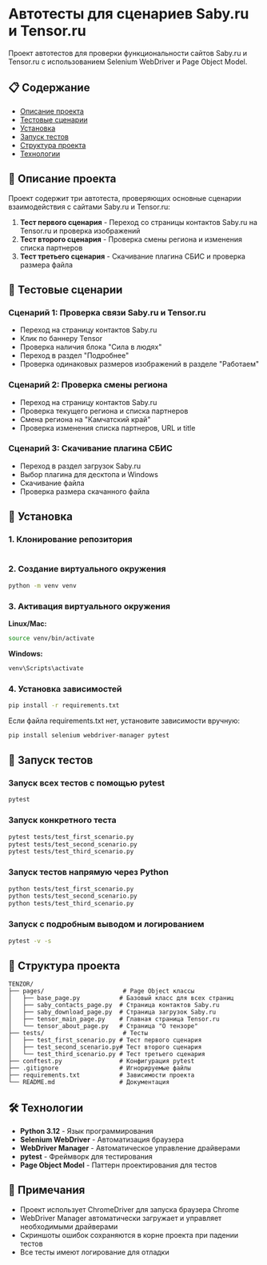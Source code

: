 # Автотесты для сценариев Saby.ru и Tensor.ru

Проект автотестов для проверки функциональности сайтов Saby.ru и Tensor.ru с использованием Selenium WebDriver и Page Object Model.

## 📋 Содержание

- [Описание проекта](#описание-проекта)
- [Тестовые сценарии](#тестовые-сценарии)
- [Установка](#установка)
- [Запуск тестов](#запуск-тестов)
- [Структура проекта](#структура-проекта)
- [Технологии](#технологии)

## 📝 Описание проекта

Проект содержит три автотеста, проверяющих основные сценарии взаимодействия с сайтами Saby.ru и Tensor.ru:

1. **Тест первого сценария** - Переход со страницы контактов Saby.ru на Tensor.ru и проверка изображений
2. **Тест второго сценария** - Проверка смены региона и изменения списка партнеров
3. **Тест третьего сценария** - Скачивание плагина СБИС и проверка размера файла

## 🎯 Тестовые сценарии

### Сценарий 1: Проверка связи Saby.ru и Tensor.ru
- Переход на страницу контактов Saby.ru
- Клик по баннеру Tensor
- Проверка наличия блока "Сила в людях"
- Переход в раздел "Подробнее"
- Проверка одинаковых размеров изображений в разделе "Работаем"

### Сценарий 2: Проверка смены региона
- Переход на страницу контактов Saby.ru
- Проверка текущего региона и списка партнеров
- Смена региона на "Камчатский край"
- Проверка изменения списка партнеров, URL и title

### Сценарий 3: Скачивание плагина СБИС
- Переход в раздел загрузок Saby.ru
- Выбор плагина для десктопа и Windows
- Скачивание файла
- Проверка размера скачанного файла

## 🔧 Установка

### 1. Клонирование репозитория

```bash
```

### 2. Создание виртуального окружения

```bash
python -m venv venv
```

### 3. Активация виртуального окружения

**Linux/Mac:**
```bash
source venv/bin/activate
```

**Windows:**
```bash
venv\Scripts\activate
```

### 4. Установка зависимостей

```bash
pip install -r requirements.txt
```

Если файла requirements.txt нет, установите зависимости вручную:

```bash
pip install selenium webdriver-manager pytest
```

## 🚀 Запуск тестов

### Запуск всех тестов с помощью pytest

```bash
pytest
```

### Запуск конкретного теста

```bash
pytest tests/test_first_scenario.py
pytest tests/test_second_scenario.py
pytest tests/test_third_scenario.py
```

### Запуск тестов напрямую через Python

```bash
python tests/test_first_scenario.py
python tests/test_second_scenario.py
python tests/test_third_scenario.py
```

### Запуск с подробным выводом и логированием

```bash
pytest -v -s
```

## 📁 Структура проекта

```
TENZOR/
├── pages/                      # Page Object классы
│   ├── base_page.py           # Базовый класс для всех страниц
│   ├── saby_contacts_page.py  # Страница контактов Saby.ru
│   ├── saby_download_page.py  # Страница загрузок Saby.ru
│   ├── tensor_main_page.py    # Главная страница Tensor.ru
│   └── tensor_about_page.py   # Страница "О тензоре"
├── tests/                      # Тесты
│   ├── test_first_scenario.py # Тест первого сценария
│   ├── test_second_scenario.py# Тест второго сценария
│   └── test_third_scenario.py # Тест третьего сценария
├── conftest.py                # Конфигурация pytest
├── .gitignore                 # Игнорируемые файлы
├── requirements.txt           # Зависимости проекта
└── README.md                  # Документация

```

## 🛠 Технологии

- **Python 3.12** - Язык программирования
- **Selenium WebDriver** - Автоматизация браузера
- **WebDriver Manager** - Автоматическое управление драйверами
- **pytest** - Фреймворк для тестирования
- **Page Object Model** - Паттерн проектирования для тестов

## 📝 Примечания

- Проект использует ChromeDriver для запуска браузера Chrome
- WebDriver Manager автоматически загружает и управляет необходимыми драйверами
- Скриншоты ошибок сохраняются в корне проекта при падении тестов
- Все тесты имеют логирование для отладки
